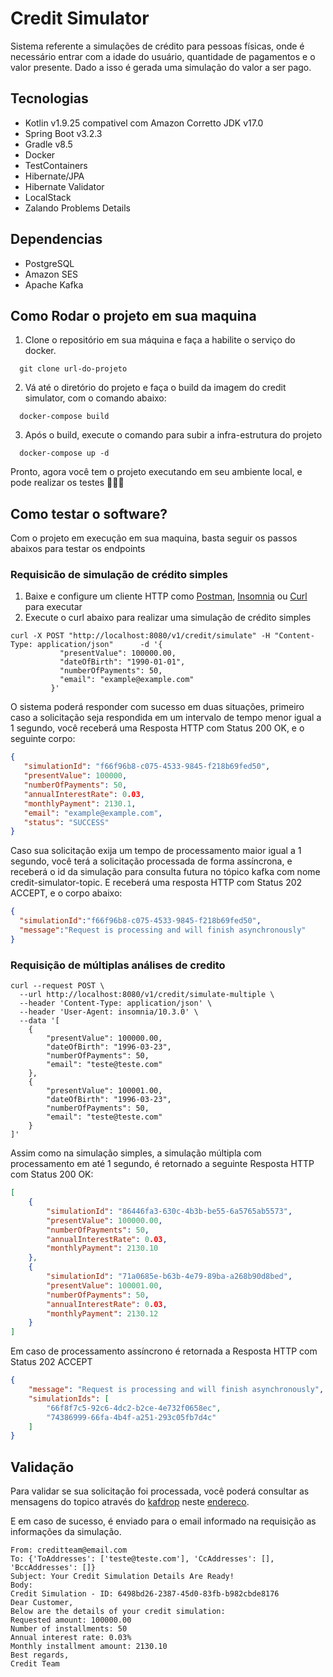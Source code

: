 # Credit Simulator

Sistema referente a simulações de crédito para pessoas físicas, onde é necessário 
entrar com a idade do usuário, quantidade de pagamentos e o valor presente. 
Dado a isso é gerada uma simulação do valor a ser pago.

##  Tecnologias

- Kotlin v1.9.25 compativel com Amazon Corretto JDK v17.0
- Spring Boot v3.2.3
- Gradle v8.5
- Docker
- TestContainers
- Hibernate/JPA
- Hibernate Validator
- LocalStack
- Zalando Problems Details

## Dependencias

- PostgreSQL
- Amazon SES 
- Apache Kafka

## Como Rodar o projeto em sua maquina

1. Clone o repositório em sua máquina e faça a habilite o serviço do docker.

```shell
  git clone url-do-projeto
```

2. Vá até o diretório do projeto e faça o build da imagem do credit simulator, com o comando abaixo: 


```shell
  docker-compose build
```

3. Após o build, execute o comando para subir a infra-estrutura do projeto

```shell
  docker-compose up -d
```

Pronto, agora você tem o projeto executando em seu ambiente local, e pode realizar os testes 🎊🎊🎊

## Como testar o software? 
Com o projeto em execução em sua maquina, basta seguir os passos abaixos para testar os endpoints


### Requisicão de simulação de crédito simples


1. Baixe e configure um cliente HTTP como [Postman](https://www.postman.com/), [Insomnia](https://insomnia.rest/download) ou [Curl](https://curl.se/) para executar 
2. Execute o curl abaixo para realizar uma simulação de crédito simples

```shell
curl -X POST "http://localhost:8080/v1/credit/simulate" -H "Content-Type: application/json"      -d '{
           "presentValue": 100000.00,
           "dateOfBirth": "1990-01-01",
           "numberOfPayments": 50,
           "email": "example@example.com"
         }'
```

O sistema poderá responder com sucesso em duas situações, primeiro caso a solicitação seja respondida em um intervalo de tempo
menor igual a 1 segundo, você receberá uma Resposta HTTP com Status 200 OK, e o seguinte corpo: 

```json
{
   "simulationId": "f66f96b8-c075-4533-9845-f218b69fed50",
   "presentValue": 100000,
   "numberOfPayments": 50,
   "annualInterestRate": 0.03,
   "monthlyPayment": 2130.1,
   "email": "example@example.com",
   "status": "SUCCESS"
}
```

Caso sua solicitação exija um tempo de processamento maior igual 
a 1 segundo, você terá a solicitação processada de forma assíncrona, 
e receberá o id da simulação para consulta futura no tópico kafka 
com nome credit-simulator-topic. E receberá uma resposta HTTP com Status 202 ACCEPT, e o corpo abaixo:

```json
{
  "simulationId":"f66f96b8-c075-4533-9845-f218b69fed50",
  "message":"Request is processing and will finish asynchronously"
}
```


### Requisição de múltiplas análises de credito



```shell
curl --request POST \
  --url http://localhost:8080/v1/credit/simulate-multiple \
  --header 'Content-Type: application/json' \
  --header 'User-Agent: insomnia/10.3.0' \
  --data '[
	{
		"presentValue": 100000.00,
		"dateOfBirth": "1996-03-23",
		"numberOfPayments": 50,
		"email": "teste@teste.com"
	},
	{
		"presentValue": 100001.00,
		"dateOfBirth": "1996-03-23",
		"numberOfPayments": 50,
		"email": "teste@teste.com"
	}
]'
```
Assim como na simulação simples, a simulação múltipla com 
processamento em até 1 segundo, é retornado a seguinte Resposta HTTP com Status 200 OK:

```json
[
	{
		"simulationId": "86446fa3-630c-4b3b-be55-6a5765ab5573",
		"presentValue": 100000.00,
		"numberOfPayments": 50,
		"annualInterestRate": 0.03,
		"monthlyPayment": 2130.10
	},
	{
		"simulationId": "71a0685e-b63b-4e79-89ba-a268b90d8bed",
		"presentValue": 100001.00,
		"numberOfPayments": 50,
		"annualInterestRate": 0.03,
		"monthlyPayment": 2130.12
	}
]
```

Em caso de processamento assíncrono é retornada a Resposta HTTP com Status 202 ACCEPT

```json
{
	"message": "Request is processing and will finish asynchronously",
	"simulationIds": [
		"66f8f7c5-92c6-4dc2-b2ce-4e732f0658ec",
		"74386999-66fa-4b4f-a251-293c05fb7d4c"
	]
}
```


## Validação

Para validar se sua solicitação foi processada, você poderá consultar as mensagens do topico através do [kafdrop](http://localhost:19000/)
neste [endereco](http://localhost:19000/topic/credit-simulator-topic/allmessages).

E em caso de sucesso, é enviado para o email informado na requisição as informações da simulação.


```shell
From: creditteam@email.com
To: {'ToAddresses': ['teste@teste.com'], 'CcAddresses': [], 'BccAddresses': []}
Subject: Your Credit Simulation Details Are Ready!
Body:
Credit Simulation - ID: 6498bd26-2387-45d0-83fb-b982cbde8176
Dear Customer,
Below are the details of your credit simulation:
Requested amount: 100000.00
Number of installments: 50
Annual interest rate: 0.03%
Monthly installment amount: 2130.10
Best regards,
Credit Team
```

